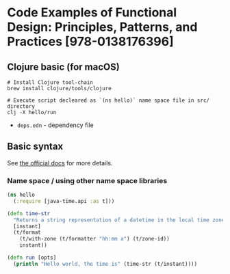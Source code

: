# Code Examples of Functional Design: Principles, Patterns, and Practices [978-0138176396]

## Clojure basic (for macOS)

```shell
# Install Clojure tool-chain
brew install clojure/tools/clojure

# Execute script decleared as `(ns hello)` name space file in src/ directory
clj -X hello/run
```

* `deps.edn` - dependency file

## Basic syntax

See [the official docs](https://clojure.org/guides/deps_and_cli) for more details.

### Name space / using other name space libraries

```clj
(ns hello
  (:require [java-time.api :as t]))

(defn time-str
  "Returns a string representation of a datetime in the local time zone."
  [instant]
  (t/format
    (t/with-zone (t/formatter "hh:mm a") (t/zone-id))
    instant))

(defn run [opts]
  (println "Hello world, the time is" (time-str (t/instant))))
```

